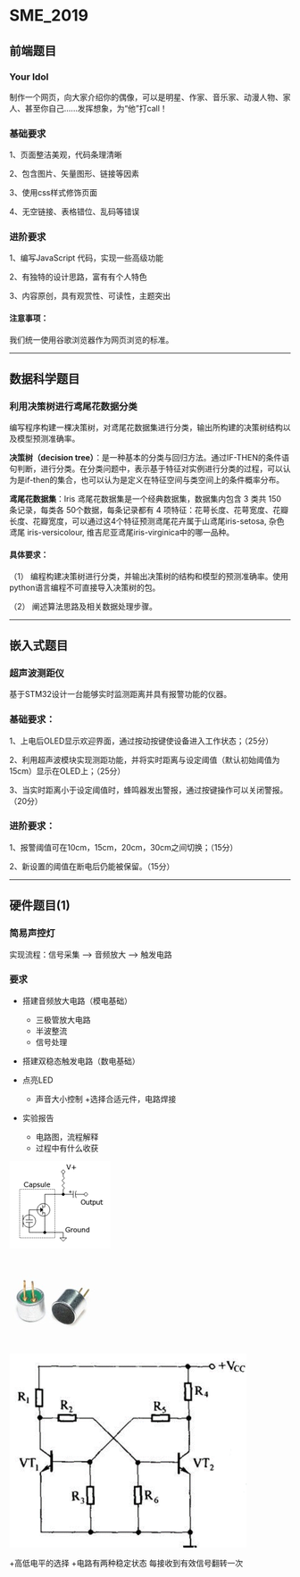 # SME_2019
## 前端题目

### Your Idol

制作一个网页，向大家介绍你的偶像，可以是明星、作家、音乐家、动漫人物、家人、甚至你自己......发挥想象，为“他”打call！

### 基础要求

1、页面整洁美观，代码条理清晰

2、包含图片、矢量图形、链接等因素

3、使用css样式修饰页面

4、无空链接、表格错位、乱码等错误

### 进阶要求

1、编写JavaScript 代码，实现一些高级功能

2、有独特的设计思路，富有有个人特色

3、内容原创，具有观赏性、可读性，主题突出

#### 注意事项：
我们统一使用谷歌浏览器作为网页浏览的标准。

----

## 数据科学题目

### 利用决策树进行鸢尾花数据分类

编写程序构建一棵决策树，对鸢尾花数据集进行分类，输出所构建的决策树结构以及模型预测准确率。

**决策树（decision tree）**：是一种基本的分类与回归方法。通过IF-THEN的条件语句判断，进行分类。在分类问题中，表示基于特征对实例进行分类的过程，可以认为是if-then的集合，也可以认为是定义在特征空间与类空间上的条件概率分布。

**鸢尾花数据集**：Iris 鸢尾花数据集是一个经典数据集，数据集内包含 3 类共 150 条记录，每类各 50个数据，每条记录都有 4 项特征：花萼长度、花萼宽度、花瓣长度、花瓣宽度，可以通过这4个特征预测鸢尾花卉属于山鸢尾iris-setosa, 杂色鸢尾 iris-versicolour, 维吉尼亚鸢尾iris-virginica中的哪一品种。

#### 具体要求：
（1）	编程构建决策树进行分类，并输出决策树的结构和模型的预测准确率。使用python语言编程不可直接导入决策树的包。

（2）	阐述算法思路及相关数据处理步骤。

---

## 嵌入式题目

### 超声波测距仪

基于STM32设计一台能够实时监测距离并具有报警功能的仪器。

### 基础要求：

1、上电后OLED显示欢迎界面，通过按动按键使设备进入工作状态；（25分）

2、利用超声波模块实现测距功能，并将实时距离与设定阈值（默认初始阈值为15cm）显示在OLED上；（25分）

3、当实时距离小于设定阈值时，蜂鸣器发出警报，通过按键操作可以关闭警报。（20分）

### 进阶要求：

1、报警阈值可在10cm，15cm，20cm，30cm之间切换；（15分）

2、新设置的阈值在断电后仍能被保留。（15分）

---

## 硬件题目(1)

### 简易声控灯

实现流程：信号采集 ——> 音频放大 ——> 触发电路

### 要求

+ 搭建音频放大电路（模电基础）
   + 三极管放大电路
   + 半波整流
   + 信号处理
+ 搭建双稳态触发电路（数电基础）
+ 点亮LED
   + 声音大小控制
+选择合适元件，电路焊接

+ 实验报告
   + 电路图，流程解释
   + 过程中有什么收获

![驻极体麦克风](https://github.com/CXCYGZF-UESTC/SME_2019/raw/master/没用/图片1.png)

![声电转换元件](https://github.com/CXCYGZF-UESTC/SME_2019/raw/master/没用/图片2.jpg)

![双稳态触发器](https://github.com/CXCYGZF-UESTC/SME_2019/raw/master/没用/图片3.png)

+高低电平的选择
+电路有两种稳定状态  每接收到有效信号翻转一次
